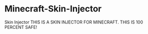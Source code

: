 # Minecraft-Skin-Injector
Skin Injector
THIS IS A SKIN INJECTOR FOR MINECRAFT. THIS IS 100 PERCENT SAFE!
